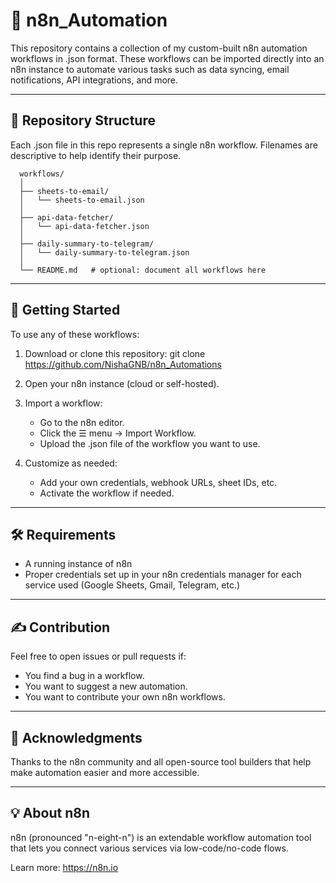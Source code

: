 # 🧩 n8n_Automation

This repository contains a collection of my custom-built n8n automation workflows in .json format. These workflows can be imported directly into an n8n instance to automate various tasks such as data syncing, email notifications, API integrations, and more.

---

## 📂 Repository Structure

Each .json file in this repo represents a single n8n workflow. Filenames are descriptive to help identify their purpose.

      workflows/
      │
      ├── sheets-to-email/
      │   └── sheets-to-email.json
      │
      ├── api-data-fetcher/
      │   └── api-data-fetcher.json
      │
      ├── daily-summary-to-telegram/
      │   └── daily-summary-to-telegram.json
      │
      └── README.md   # optional: document all workflows here

---

## 🚀 Getting Started

To use any of these workflows:

1. Download or clone this repository:
   git clone https://github.com/NishaGNB/n8n_Automations

2. Open your n8n instance (cloud or self-hosted).

3. Import a workflow:
   - Go to the n8n editor.
   - Click the ☰ menu → Import Workflow.
   - Upload the .json file of the workflow you want to use.

4. Customize as needed:
   - Add your own credentials, webhook URLs, sheet IDs, etc.
   - Activate the workflow if needed.

---

## 🛠 Requirements

- A running instance of n8n
- Proper credentials set up in your n8n credentials manager for each service used (Google Sheets, Gmail, Telegram, etc.)

---

## ✍ Contribution

Feel free to open issues or pull requests if:
- You find a bug in a workflow.
- You want to suggest a new automation.
- You want to contribute your own n8n workflows.

---

## 🙌 Acknowledgments

Thanks to the n8n community and all open-source tool builders that help make automation easier and more accessible.

---

## 💡 About n8n

n8n (pronounced "n-eight-n") is an extendable workflow automation tool that lets you connect various services via low-code/no-code flows.

Learn more: https://n8n.io
